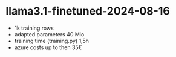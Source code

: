 # llama3.1-finetuned-2024-08-16
- 1k training rows
- adapted parameters 40 Mio
- training time (training.py) 1,5h
- azure costs up to then 35€
